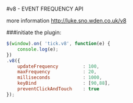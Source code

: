 #v8 - EVENT FREQUENCY API

more information http://luke.sno.wden.co.uk/v8

###initiate the plugin:

```javascript
$(window).on( 'tick.v8', function(e) {
	console.log(e);
})
.v8({
	updateFrequency 		: 100,
	maxFrequency 			: 20,
	milliseconds 			: 1000,
	keyBind 				: [90,88],
	preventClickAndTouch 	: true
});
```
